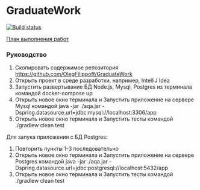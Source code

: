 # GraduateWork
[![Build status](https://ci.appveyor.com/api/projects/status/wcdaa281l8ugbj3t?svg=true)](https://ci.appveyor.com/project/OlegFilippoff/graduatework)

[План выполнения работ](https://github.com/OlegFilippoff/GraduateWork/blob/master/Docs/Plan.md)

### Руководство

1. Скопировать содержимое репозитория https://github.com/OlegFilippoff/GraduateWork
2. Открыть проект в среде разработки, например, IntelliJ Idea
3. Запустить развертывание БД Node.js, Mysql, Postgres из терминала командой docker-compose up
4. Открыть новое окно терминала и Запустить приложение на сервере Mysql командой java -jar ./aqa.jar -Dspring.datasource.url=jdbc:mysql://localhost:3306/app
5. Открыть новое окно терминала и Запустить тесты командой ./gradlew clean test

Для запука приложения с БД Postgres:
1. Повторить пункты 1-3 последовательно
2. Открыть новое окно терминала и Запустить приложение на сервере Postgres командой java -jar ./aqa.jar -Dspring.datasource.url=jdbc:postgresql://localhost:5432/app
3. Открыть новое окно терминала и Запустить тесты командой ./gradlew clean test
